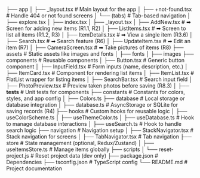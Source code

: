├── app
│   ├── _layout.tsx            # Main layout for the app
│   ├── +not-found.tsx         # Handle 404 or not found screens
│   └── (tabs)                 # Tab-based navigation
│       ├── explore.tsx
│       ├── index.tsx
│       ├── _layout.tsx
│       ├── AddNew.tsx         # ➡ Screen for adding new items (R1.1, R2)
│       ├── ListItems.tsx      # ➡ Screen to list all items (R1.2, R3)
│       ├── ItemDetails.tsx    # ➡ View a single item (R3.6)
│       ├── Search.tsx         # ➡ Search feature (R6)
│       ├── UpdateItem.tsx     # ➡ Edit an item (R7)
│       ├── CameraScreen.tsx   # ➡ Take pictures of items (R8)
├── assets                     # Static assets like images and fonts
│   ├── fonts
│   ├── images
├── components                 # Reusable components
│   ├── Button.tsx             # Generic button component
│   ├── InputField.tsx         # Form inputs (name, description, etc.)
│   ├── ItemCard.tsx           # Component for rendering list items
│   ├── ItemList.tsx           # FlatList wrapper for listing items
│   ├── SearchBar.tsx          # Search input field
│   ├── PhotoPreview.tsx       # Preview taken photos before saving (R8.3)
│   ├── __tests__              # Unit tests for components
├── constants                  # Constants for colors, styles, and app config
│   ├── Colors.ts
├── database                   # Local storage or database integration
│   ├── database.ts            # AsyncStorage or SQLite for saving records (R4)
├── hooks                      # Custom hooks for reusable logic
│   ├── useColorScheme.ts
│   ├── useThemeColor.ts
│   ├── useDatabase.ts         # Hook to manage database interactions
│   ├── useSearch.ts           # Hook to handle search logic
├── navigation                 # Navigation setup
│   ├── StackNavigator.tsx     # Stack navigation for screens
│   ├── TabNavigator.tsx       # Tab navigation
├── store                      # State management (optional, Redux/Zustand)
│   ├── useItemsStore.ts       # Manage items globally
├── scripts
│   └── reset-project.js       # Reset project data (dev only)
├── package.json               # Dependencies
├── tsconfig.json              # TypeScript config
└── README.md                  # Project documentation